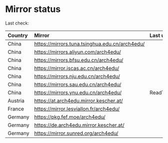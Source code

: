<script src="./time.js"></script>
# Mirror status
Last check: <script type="text/javascript">localize(1681078548.2424338);</script>

|Country|Mirror|Last update|
|:------|:-----|:----------|
|China|https://mirrors.tuna.tsinghua.edu.cn/arch4edu/|<script type="text/javascript">localize(1681021721);</script>|
|China|https://mirrors.aliyun.com/arch4edu/|<script type="text/javascript">localize(1681021721);</script>|
|China|https://mirrors.bfsu.edu.cn/arch4edu/|<script type="text/javascript">localize(1681021721);</script>|
|China|https://mirror.iscas.ac.cn/arch4edu/|<script type="text/javascript">localize(1681064937);</script>|
|China|https://mirrors.nju.edu.cn/arch4edu/|<script type="text/javascript">localize(1681021721);</script>|
|China|https://mirrors.sau.edu.cn/arch4edu/|<script type="text/javascript">localize(1673850842);</script>|
|China|https://mirrors.ynu.edu.cn/arch4edu/|ReadTimeout|
|Austria|https://at.arch4edu.mirror.kescher.at/|<script type="text/javascript">localize(1681021721);</script>|
|France|https://mirror.lesviallon.fr/arch4edu/|<script type="text/javascript">localize(1681021721);</script>|
|Germany|https://pkg.fef.moe/arch4edu/|<script type="text/javascript">localize(1681021721);</script>|
|Germany|https://de.arch4edu.mirror.kescher.at/|<script type="text/javascript">localize(1681021721);</script>|
|Germany|https://mirror.sunred.org/arch4edu/|<script type="text/javascript">localize(1681021721);</script>|

<script src="./tablefilter/tablefilter.js"></script>
<script src="./table.js"></script>